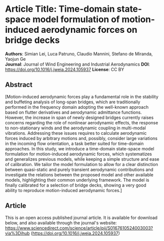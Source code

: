 # Article Title: Time-domain state-space model formulation of motion-induced aerodynamic forces on bridge decks
**Authors**: Simian Lei, Luca Patruno, Claudio Mannini, Stefano de Miranda, Yaojun Ge  
**Journal**: Journal of Wind Engineering and Industrial Aerodynamics
**DOI**: https://doi.org/10.1016/j.jweia.2024.105937 
**License**: CC BY

## Abstract
[Motion-induced aerodynamic forces play a fundamental role in the stability and buffeting analysis of long-span bridges, which are traditionally performed in the frequency domain adopting the well-known approach based on flutter derivatives and aerodynamic admittance functions. However, the increase in span of newly designed bridges currently raises concerns regarding the role of nonlinear aerodynamic effects, the response to non-stationary winds and the aerodynamic coupling in multi-modal vibrations. Addressing these issues requires to calculate aerodynamic forces induced by arbitrary motions and, possibly, consider large variations in the incoming flow orientation, a task better suited for time-domain approaches. In this study, we introduce a time-domain state-space model formulation for motion-induced aerodynamic forces, which systematizes and generalizes previous models, while keeping a simple structure and ease of calibration. We tailor the model formulation to allow for a clear distinction between quasi-static and purely transient aerodynamic contributions and investigate the relations between the proposed model and other available models, highlighting their common underlying framework. The model is finally calibrated for a selection of bridge decks, showing a very good ability to reproduce motion-induced aerodynamic forces.]

## Article
This is an open access published journal article. It is available for download below, and also available through the journal's website:  
https://www.sciencedirect.com/science/article/pii/S0167610524003003?via%3Dihub (https://doi.org/10.1016/j.jweia.2024.105937)
